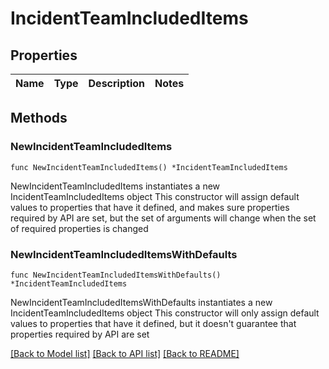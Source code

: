# IncidentTeamIncludedItems

## Properties

Name | Type | Description | Notes
------------ | ------------- | ------------- | -------------

## Methods

### NewIncidentTeamIncludedItems

`func NewIncidentTeamIncludedItems() *IncidentTeamIncludedItems`

NewIncidentTeamIncludedItems instantiates a new IncidentTeamIncludedItems object
This constructor will assign default values to properties that have it defined,
and makes sure properties required by API are set, but the set of arguments
will change when the set of required properties is changed

### NewIncidentTeamIncludedItemsWithDefaults

`func NewIncidentTeamIncludedItemsWithDefaults() *IncidentTeamIncludedItems`

NewIncidentTeamIncludedItemsWithDefaults instantiates a new IncidentTeamIncludedItems object
This constructor will only assign default values to properties that have it defined,
but it doesn't guarantee that properties required by API are set


[[Back to Model list]](../README.md#documentation-for-models) [[Back to API list]](../README.md#documentation-for-api-endpoints) [[Back to README]](../README.md)


